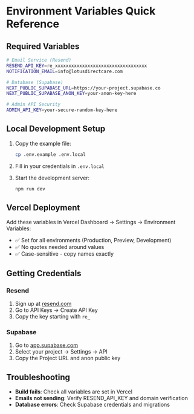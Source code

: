 # Environment Variables Quick Reference

## Required Variables

```bash
# Email Service (Resend)
RESEND_API_KEY=re_xxxxxxxxxxxxxxxxxxxxxxxxxxxxxxxxxx
NOTIFICATION_EMAIL=info@lotusdirectcare.com

# Database (Supabase)
NEXT_PUBLIC_SUPABASE_URL=https://your-project.supabase.co
NEXT_PUBLIC_SUPABASE_ANON_KEY=your-anon-key-here

# Admin API Security
ADMIN_API_KEY=your-secure-random-key-here
```

## Local Development Setup

1. Copy the example file:
   ```bash
   cp .env.example .env.local
   ```

2. Fill in your credentials in `.env.local`

3. Start the development server:
   ```bash
   npm run dev
   ```

## Vercel Deployment

Add these variables in Vercel Dashboard → Settings → Environment Variables:

- ✅ Set for all environments (Production, Preview, Development)
- ✅ No quotes needed around values
- ✅ Case-sensitive - copy names exactly

## Getting Credentials

### Resend
1. Sign up at [resend.com](https://resend.com)
2. Go to API Keys → Create API Key
3. Copy the key starting with `re_`

### Supabase
1. Go to [app.supabase.com](https://app.supabase.com)
2. Select your project → Settings → API
3. Copy the Project URL and anon public key

## Troubleshooting

- **Build fails**: Check all variables are set in Vercel
- **Emails not sending**: Verify RESEND_API_KEY and domain verification
- **Database errors**: Check Supabase credentials and migrations